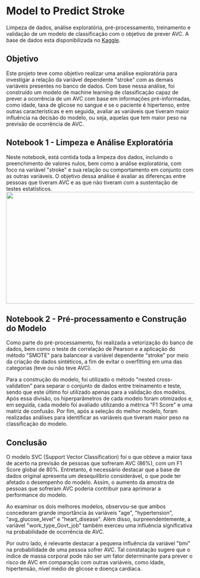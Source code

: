 <h1>Model to Predict Stroke</h1>

Limpeza de dados, análise exploratória, pré-processamento, treinamento e validação de um modelo de classificação com o objetivo de prever AVC. A base de dados esta disponibilizada no <a href='https://www.kaggle.com/datasets/fedesoriano/stroke-prediction-dataset'>Kaggle</a>.

<h2>Objetivo</h2>

Este projeto teve como objetivo realizar uma análise exploratória para investigar a relação da variável dependente "stroke" com as demais variáveis presentes no banco de dados. Com base nessa análise, foi construído um modelo de machine learning de classificação capaz de prever a ocorrência de um AVC com base em informações pré-informadas, como idade, taxa de glicose no sangue e se o paciente é hipertenso, entre outras características e em seguida, avaliar as variáveis que tiveram maior influência na decisão do modelo, ou seja, aquelas que tem maior peso na previsão de ocorrência de AVC.

<h2>Notebook 1 - Limpeza e Análise Exploratória</h2>
Neste notebook, está contida toda a limpeza dos dados, incluindo o preenchimento de valores nulos, bem como a análise exploratória, com foco na variável "stroke" e sua relação ou comportamento em conjunto com as outras variáveis. O objetivo dessa análise é avaliar as diferenças entre pessoas que tiveram AVC e as que não tiveram com a sustentação de testes estatísticos.
<img src ="[https://user-images.githubusercontent.com/110298606/226346294-0d7e2418-384f-43c5-a28d-771cfd9cf7fe.png](https://user-images.githubusercontent.com/110298606/226348853-b103ff31-001f-4f07-a8e7-94603529bdc6.png)" width = 600px height = 300px/>

<h2>Notebook 2 - Pré-processamento e Construção do Modelo</h2>
Como parte do pré-processamento, foi realizada a vetorização do banco de dados, bem como o teste de correlação de Pearson e a aplicação do método "SMOTE" para balancear a variável dependente "stroke" por meio da criação de dados sintéticos, a fim de evitar o overfitting em uma das categorias (teve ou não teve AVC).

Para a construção do modelo, foi utilizado o método "nested cross-validation" para separar o conjunto de dados entre treinamento e teste, sendo que este último foi utilizado apenas para a validação dos modelos. Após essa divisão, os hiperparâmetros de cada modelo foram otimizados e, em seguida, cada modelo foi avaliado utilizando a métrica "F1 Score" e uma matriz de confusão. Por fim, após a seleção do melhor modelo, foram realizadas análises para identificar as variáveis que tiveram maior peso na classificação do modelo.

<h2>Conclusão</h2>

O modelo SVC (Support Vector Classification) foi o que obteve a maior taxa de acerto na previsão de pessoas que sofreram AVC (86%), com um F1 Score global de 80%. Entretanto, é necessário destacar que a base de dados original apresenta um desequilíbrio considerável, o que pode ter afetado o desempenho do modelo. Assim, o aumento da amostra de pessoas que sofreram AVC poderia contribuir para aprimorar a performance do modelo.

Ao examinar os dois melhores modelos, observou-se que ambos concederam grande importância às variáveis "age", "hypertension", "avg_glucose_level" e "heart_disease". Além disso, surpreendentemente, a variável "work_type_Govt_job" também exerceu uma influência significativa na probabilidade de ocorrência de AVC.

Por outro lado, é relevante destacar a pequena influência da variável "bmi" na probabilidade de uma pessoa sofrer AVC. Tal constatação sugere que o índice de massa corporal pode não ser um fator determinante para prever o risco de AVC em comparação com outras variáveis, como idade, hipertensão, nível médio de glicose e doença cardíaca.
